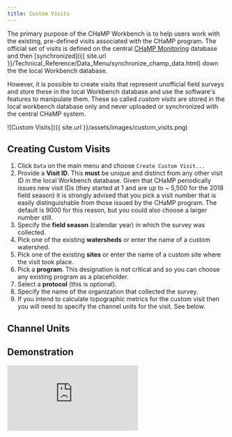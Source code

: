 ```yaml
---
title: Custom Visits
---
```


The primary purpose of the CHaMP Workbench is to help users work with the existing, pre-defined visits associated with the CHaMP program. The official set of visits is defined on the central [CHaMP Monitoring](https://www.champmonitoring.org) database and then [synchronized]({{ site.url }}/Technical_Reference/Data_Menu/synchronize_champ_data.html) down the the local Workbench database.

However, it is possible to create visits that represent unofficial field surveys and store these in the local Workbench database and use the software's features to manipulate them. These so called *custom visits* are stored in the local workbench database only and never uploaded or synchronized with the central CHaMP system.

![Custom Visits]({{ site.url }}/assets/images/custom_visits.png)

## Creating Custom Visits

1. Click `Data` on the main menu and choose `Create Custom Visit...`
1. Provide a **Visit ID**. This **must** be unique and distinct from any other visit ID in the local Workbench database. Given that CHaMP periodically issues new visit IDs (they started at 1 and are up to ~ 5,500 for the 2018 field season) it is strongly advised that you pick a visit number that is easily distinguishable from those issued by the CHaMP program. The default is 9000 for this reason, but you could also choose a larger number still.
1. Specify the **field season** (calendar year) in which the survey was collected.
1. Pick one of the existing **watersheds** or enter the name of a custom watershed.
1. Pick one of the existing **sites** or enter the name of a custom site where the visit took place.
1. Pick a **program**. This designation is not critical and so you can choose any existing program as a placeholder.
1. Select a **protocol** (this is optional).
1. Specify the name of the organization that collected the survey.
1. If you intend to calculate topographic metrics for the custom visit then you will need to specify the channel units for the visit. See below.

## Channel Units

## Demonstration


<div class="flex-video">
 <iframe src="https://www.youtube.com/embed/_lN4nVq1OVQ" frameborder="0" allowfullscreen=""></iframe>
</div>